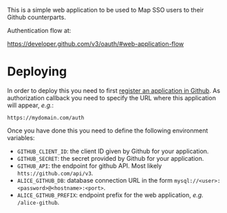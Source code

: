 This is a simple web application to be used to Map SSO users to their
Github counterparts.

Authentication flow at:

https://developer.github.com/v3/oauth/#web-application-flow

# Deploying

In order to deploy this you need to first [register an application in
Github](https://github.com/settings/applications/new). As authorization
callback you need to specify the URL where this application will appear, _e.g._:

    https://mydomain.com/auth

Once you have done this you need to define the following environment variables:

- `GITHUB_CLIENT_ID`: the client ID given by Github for your application.
- `GITHUB_SECRET`: the secret provided by Github for your application.
- `GITHUB_API`: the endpoint for github API. Most likely `htts://github.com/api/v3`.
- `ALICE_GITHUB_DB`: database connection URL in the form `mysql://<user>:<password>@<hostname>:<port>`.
- `ALICE_GITHUB_PREFIX`: endpoint prefix for the web application, _e.g._ `/alice-github`.
